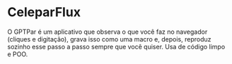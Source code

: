 # CeleparFlux
O GPTPar é um aplicativo que observa o que você faz no navegador (cliques e digitação), grava isso como uma macro e, depois, reproduz sozinho esse passo a passo sempre que você quiser. Usa de código limpo e POO.
